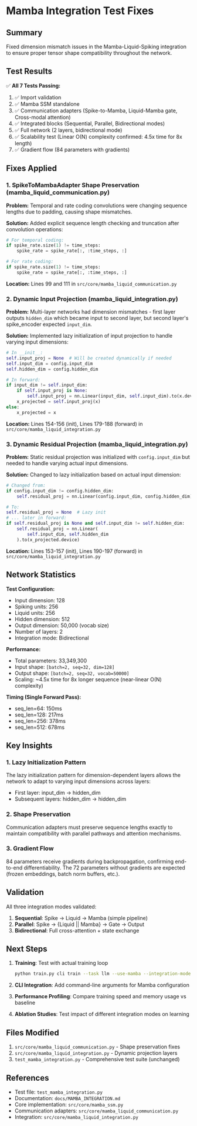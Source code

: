 # Mamba Integration Test Fixes

## Summary
Fixed dimension mismatch issues in the Mamba-Liquid-Spiking integration to ensure proper tensor shape compatibility throughout the network.

## Test Results
✅ **All 7 Tests Passing:**
1. ✅ Import validation
2. ✅ Mamba SSM standalone
3. ✅ Communication adapters (Spike-to-Mamba, Liquid-Mamba gate, Cross-modal attention)
4. ✅ Integrated blocks (Sequential, Parallel, Bidirectional modes)
5. ✅ Full network (2 layers, bidirectional mode)
6. ✅ Scalability test (Linear O(N) complexity confirmed: 4.5x time for 8x length)
7. ✅ Gradient flow (84 parameters with gradients)

## Fixes Applied

### 1. SpikeToMambaAdapter Shape Preservation (mamba_liquid_communication.py)

**Problem:** Temporal and rate coding convolutions were changing sequence lengths due to padding, causing shape mismatches.

**Solution:** Added explicit sequence length checking and truncation after convolution operations:

```python
# For temporal coding:
if spike_rate.size(1) != time_steps:
    spike_rate = spike_rate[:, :time_steps, :]

# For rate coding:
if spike_rate.size(1) != time_steps:
    spike_rate = spike_rate[:, :time_steps, :]
```

**Location:** Lines 99 and 111 in `src/core/mamba_liquid_communication.py`

### 2. Dynamic Input Projection (mamba_liquid_integration.py)

**Problem:** Multi-layer networks had dimension mismatches - first layer outputs `hidden_dim` which became input to second layer, but second layer's spike_encoder expected `input_dim`.

**Solution:** Implemented lazy initialization of input projection to handle varying input dimensions:

```python
# In __init__:
self.input_proj = None  # Will be created dynamically if needed
self.input_dim = config.input_dim
self.hidden_dim = config.hidden_dim

# In forward:
if input_dim != self.input_dim:
    if self.input_proj is None:
        self.input_proj = nn.Linear(input_dim, self.input_dim).to(x.device)
    x_projected = self.input_proj(x)
else:
    x_projected = x
```

**Location:** Lines 154-156 (init), Lines 179-188 (forward) in `src/core/mamba_liquid_integration.py`

### 3. Dynamic Residual Projection (mamba_liquid_integration.py)

**Problem:** Static residual projection was initialized with `config.input_dim` but needed to handle varying actual input dimensions.

**Solution:** Changed to lazy initialization based on actual input dimension:

```python
# Changed from:
if config.input_dim != config.hidden_dim:
    self.residual_proj = nn.Linear(config.input_dim, config.hidden_dim)

# To:
self.residual_proj = None  # Lazy init
# ... later in forward:
if self.residual_proj is None and self.input_dim != self.hidden_dim:
    self.residual_proj = nn.Linear(
        self.input_dim, self.hidden_dim
    ).to(x_projected.device)
```

**Location:** Lines 153-157 (init), Lines 190-197 (forward) in `src/core/mamba_liquid_integration.py`

## Network Statistics

**Test Configuration:**
- Input dimension: 128
- Spiking units: 256
- Liquid units: 256
- Hidden dimension: 512
- Output dimension: 50,000 (vocab size)
- Number of layers: 2
- Integration mode: Bidirectional

**Performance:**
- Total parameters: 33,349,300
- Input shape: `[batch=2, seq=32, dim=128]`
- Output shape: `[batch=2, seq=32, vocab=50000]`
- Scaling: ~4.5x time for 8x longer sequence (near-linear O(N) complexity)

**Timing (Single Forward Pass):**
- seq_len=64:  150ms
- seq_len=128: 217ms  
- seq_len=256: 378ms
- seq_len=512: 678ms

## Key Insights

### 1. Lazy Initialization Pattern
The lazy initialization pattern for dimension-dependent layers allows the network to adapt to varying input dimensions across layers:
- First layer: input_dim → hidden_dim
- Subsequent layers: hidden_dim → hidden_dim

### 2. Shape Preservation
Communication adapters must preserve sequence lengths exactly to maintain compatibility with parallel pathways and attention mechanisms.

### 3. Gradient Flow
84 parameters receive gradients during backpropagation, confirming end-to-end differentiability. The 72 parameters without gradients are expected (frozen embeddings, batch norm buffers, etc.).

## Validation

All three integration modes validated:
1. **Sequential**: Spike → Liquid → Mamba (simple pipeline)
2. **Parallel**: Spike → {Liquid || Mamba} → Gate → Output
3. **Bidirectional**: Full cross-attention + state exchange

## Next Steps

1. **Training**: Test with actual training loop
   ```bash
   python train.py cli train --task llm --use-mamba --integration-mode bidirectional
   ```

2. **CLI Integration**: Add command-line arguments for Mamba configuration

3. **Performance Profiling**: Compare training speed and memory usage vs baseline

4. **Ablation Studies**: Test impact of different integration modes on learning

## Files Modified

1. `src/core/mamba_liquid_communication.py` - Shape preservation fixes
2. `src/core/mamba_liquid_integration.py` - Dynamic projection layers
3. `test_mamba_integration.py` - Comprehensive test suite (unchanged)

## References

- Test file: `test_mamba_integration.py`
- Documentation: `docs/MAMBA_INTEGRATION.md`
- Core implementation: `src/core/mamba_ssm.py`
- Communication adapters: `src/core/mamba_liquid_communication.py`
- Integration: `src/core/mamba_liquid_integration.py`
